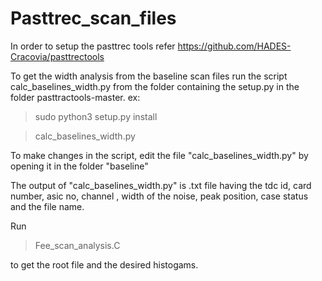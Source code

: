# Pasttrec_scan_files

In order to setup the pasttrec tools refer https://github.com/HADES-Cracovia/pasttrectools 


To get the width analysis from the baseline scan files run the script calc_baselines_width.py from the folder containing the setup.py in the folder pasttractools-master.
ex:
> sudo python3 setup.py install


> calc_baselines_width.py 


To make changes in the script, edit the file "calc_baselines_width.py" by opening it in the folder "baseline"

The output of "calc_baselines_width.py" is .txt file having the tdc id, card number, asic no, channel , width of the noise, peak position, case status and the file name.

Run 
> Fee_scan_analysis.C 

to get the root file and the desired histogams.
